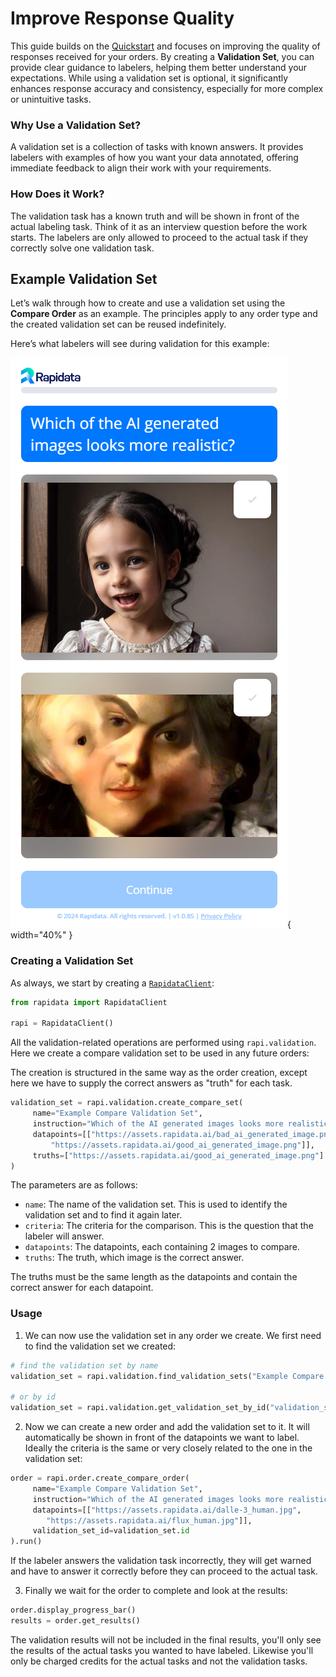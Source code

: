 # Improve Response Quality

This guide builds on the [Quickstart](/quickstart/) and focuses on improving the quality of responses received for your orders. By creating a **Validation Set**, you can provide clear guidance to labelers, helping them better understand your expectations. While using a validation set is optional, it significantly enhances response accuracy and consistency, especially for more complex or unintuitive tasks.

### Why Use a Validation Set?

A validation set is a collection of tasks with known answers. It provides labelers with examples of how you want your data annotated, offering immediate feedback to align their work with your requirements.

### How Does it Work?

The validation task has a known truth and will be shown in front of the actual labeling task. Think of it as an interview question before the work starts. The labelers are only allowed to proceed to the actual task if they correctly solve one validation task.

## Example Validation Set

Let’s walk through how to create and use a validation set using the **Compare Order** as an example. The principles apply to any order type and the created validation set can be reused indefinitely.

Here’s what labelers will see during validation for this example:

![Compare Example](./media/order-types/good_bad_ai_image.png){ width="40%" }

### Creating a Validation Set
As always, we start by creating a [`RapidataClient`](reference/rapidata/rapidata_client/rapidata_client.md#rapidata.rapidata_client.rapidata_client.RapidataClient):

```py
from rapidata import RapidataClient

rapi = RapidataClient()
```

All the validation-related operations are performed using `rapi.validation`. Here we create a compare validation set to be used in any future orders:

The creation is structured in the same way as the order creation, except here we have to supply the correct answers as "truth" for each task.

```py
validation_set = rapi.validation.create_compare_set(
     name="Example Compare Validation Set",
     instruction="Which of the AI generated images looks more realistic?",
     datapoints=[["https://assets.rapidata.ai/bad_ai_generated_image.png", 
         "https://assets.rapidata.ai/good_ai_generated_image.png"]], 
     truths=["https://assets.rapidata.ai/good_ai_generated_image.png"] 
)
```

The parameters are as follows:

- `name`: The name of the validation set. This is used to identify the validation set and to find it again later.
- `criteria`: The criteria for the comparison. This is the question that the labeler will answer.
- `datapoints`: The datapoints, each containing 2 images to compare.
- `truths`: The truth, which image is the correct answer.

The truths must be the same length as the datapoints and contain the correct answer for each datapoint.

### Usage

1. We can now use the validation set in any order we create. We first need to find the validation set we created:

```py
# find the validation set by name
validation_set = rapi.validation.find_validation_sets("Example Compare Validation Set")[0] 

# or by id
validation_set = rapi.validation.get_validation_set_by_id("validation_set_id")
```

2. Now we can create a new order and add the validation set to it. It will automatically be shown in front of the datapoints we want to label. Ideally the criteria is the same or very closely related to the one in the validation set:

```py
order = rapi.order.create_compare_order(
     name="Example Compare Validation Set",
     instruction="Which of the AI generated images looks more realistic?", 
     datapoints=[["https://assets.rapidata.ai/dalle-3_human.jpg", 
        "https://assets.rapidata.ai/flux_human.jpg"]],
     validation_set_id=validation_set.id
).run()
```

If the labeler answers the validation task incorrectly, they will get warned and have to answer it correctly before they can proceed to the actual task.

3. Finally we wait for the order to complete and look at the results:

```py
order.display_progress_bar()
results = order.get_results()
```

The validation results will not be included in the final results, you'll only see the results of the actual tasks you wanted to have labeled. Likewise you'll only be charged credits for the actual tasks and not the validation tasks.
